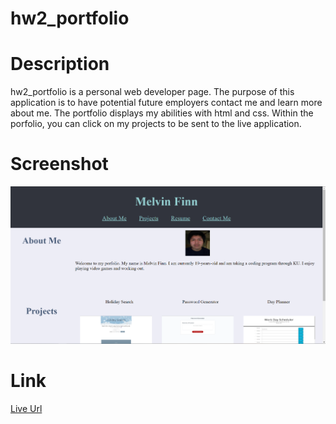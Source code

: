 # hw2_portfolio

# Description
hw2_portfolio is a personal web developer page. The purpose of this application is to have potential future employers contact me and learn more about me. The portfolio displays my abilities with html and css. Within the porfolio, you can click on my projects to be sent to the live application.

# Screenshot
![screenshot](https://github.com/campe0n/hw2_portfolio/blob/main/assets/images/Capture.PNG)

# Link
[Live Url](http://127.0.0.1:5500/index.html#contactme)